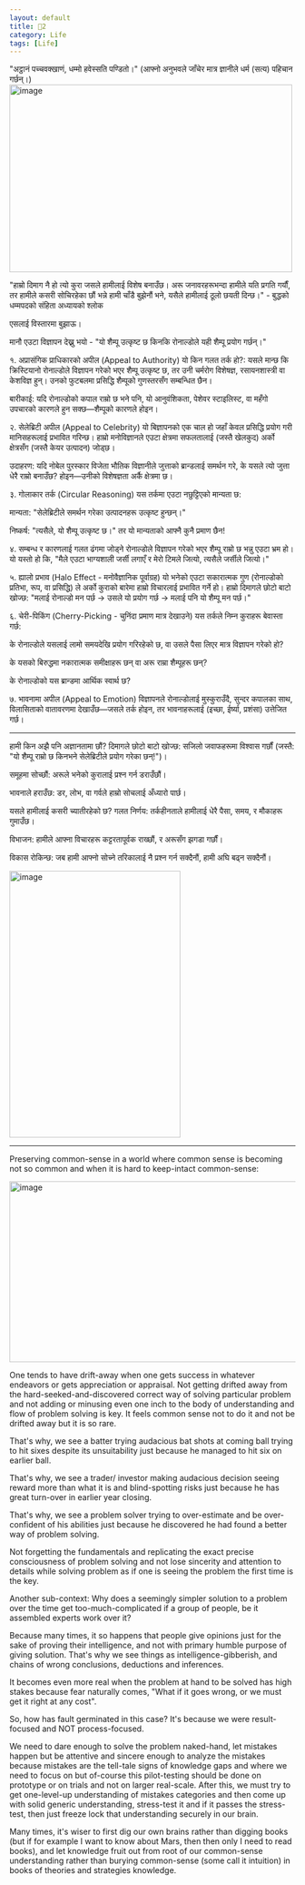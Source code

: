 ```yaml
---
layout: default
title: 🎯2
category: Life
tags: [Life]
---
```


"अट्ठानं पच्चवक्खाणं, धम्मो हवेस्सति पण्डितो।"
(आफ्नो अनुभवले जाँचेर मात्र ज्ञानीले धर्म (सत्य) पहिचान गर्छन्।)
<img width="498" height="330" alt="image" src="https://github.com/user-attachments/assets/f9c1dd5b-10c8-40f1-afdd-aaaa6574d331" />

"हाम्रो दिमाग नै हो त्यो कुरा जसले हामीलाई विशेष बनाउँछ। अरू जनावरहरूभन्दा हामीले यति प्रगति गर्यौं, तर हामीले कसरी सोचिरहेका छौं भन्ने हामी चाँडै बुझेनौं भने, यसैले हामीलाई ठूलो छयती दिन्छ।" - 
बुद्धको धम्मपदको संहिता अध्यायको श्लोक

एसलाई विस्तारमा बुझाऊ।

मानौ एउटा विज्ञापन देख्नु भयो - "यो शैम्पू उत्कृष्ट छ किनकि रोनाल्डोले यही शैम्पू प्रयोग गर्छन्।"

१. अप्रासंगिक प्राधिकारको अपील (Appeal to Authority)
यो किन गलत तर्क हो?: यसले मान्छ कि क्रिस्टियानो रोनाल्डोले विज्ञापन गरेको भएर शैम्पू उत्कृष्ट छ, तर उनी चर्मरोग विशेषज्ञ, रसायनशास्त्री वा केशविज्ञ हुन्। उनको फुटबलमा प्रसिद्धि शैम्पूको गुणस्तरसँग सम्बन्धित छैन।

बारीकाई: यदि रोनाल्डोको कपाल राम्रो छ भने पनि, यो आनुवंशिकता, पेशेवर स्टाइलिस्ट, वा महँगो उपचारको कारणले हुन सक्छ—शैम्पूको कारणले होइन।

२. सेलेब्रिटी अपील (Appeal to Celebrity)
यो बिज्ञापनको एक चाल हो जहाँ केवल प्रसिद्धि प्रयोग गरी मानिसहरूलाई प्रभावित गरिन्छ। हाम्रो मनोविज्ञानले एउटा क्षेत्रमा सफलतालाई (जस्तै खेलकुद) अर्को क्षेत्रसँग (जस्तै केयर उत्पादन) जोड्छ।

उदाहरण: यदि नोबेल पुरस्कार विजेता भौतिक विज्ञानीले जुत्ताको ब्रान्डलाई समर्थन गरे, के यसले त्यो जुत्ता धेरै राम्रो बनाउँछ? होइन—उनीको विशेषज्ञता अर्कै क्षेत्रमा छ।

३. गोलाकार तर्क (Circular Reasoning)
यस तर्कमा एउटा नछुट्टिएको मान्यता छ:

मान्यता: "सेलेब्रिटीले समर्थन गरेका उत्पादनहरू उत्कृष्ट हुन्छन्।"

निष्कर्ष: "त्यसैले, यो शैम्पू उत्कृष्ट छ।"
तर यो मान्यताको आफ्नै कुनै प्रमाण छैन!

४. सम्बन्ध र कारणलाई गलत ढंगमा जोड्ने
रोनाल्डोले विज्ञापन गरेको भएर शैम्पू राम्रो छ भन्नु एउटा भ्रम हो। यो यस्तो हो कि, "मैले एउटा भाग्यशाली जर्सी लगाएँ र मेरो टिमले जित्यो, त्यसैले जर्सीले जित्यो।"

५. ह्यालो प्रभाव (Halo Effect - मनोवैज्ञानिक पूर्वाग्रह)
यो भनेको एउटा सकारात्मक गुण (रोनाल्डोको प्रतिभा, रूप, वा प्रसिद्धि) ले अर्को कुराको बारेमा हाम्रो विचारलाई प्रभावित गर्ने हो। हाम्रो दिमागले छोटो बाटो खोज्छ:
"मलाई रोनाल्डो मन पर्छ → उसले यो प्रयोग गर्छ → मलाई पनि यो शैम्पू मन पर्छ।"

६. चेरी-पिकिंग (Cherry-Picking - चुनिंदा प्रमाण मात्र देखाउने)
यस तर्कले निम्न कुराहरू बेवास्ता गर्छ:

के रोनाल्डोले यसलाई लामो समयदेखि प्रयोग गरिरहेको छ, वा उसले पैसा लिएर मात्र विज्ञापन गरेको हो?

के यसको बिरुद्धमा नकारात्मक समीक्षाहरू छन् वा अरू राम्रा शैम्पूहरू छन्?

के रोनाल्डोको यस ब्रान्डमा आर्थिक स्वार्थ छ?

७. भावनामा अपील (Appeal to Emotion)
विज्ञापनले रोनाल्डोलाई मुस्कुराउँदै, सुन्दर कपालका साथ, विलासिताको वातावरणमा देखाउँछ—जसले तर्क होइन, तर भावनाहरूलाई (इच्छा, ईर्ष्या, प्रशंसा) उत्तेजित गर्छ।

---
हामी किन अझै पनि अज्ञानतामा छौं?
दिमागले छोटो बाटो खोज्छ: सजिलो जवाफहरूमा विश्वास गर्छौं (जस्तै: "यो शैम्पू राम्रो छ किनभने सेलेब्रिटीले प्रयोग गरेका छन्!")।

समूहमा सोच्छौं: अरूले भनेको कुरालाई प्रश्न गर्न डराउँछौं।

भावनाले हराउँछ: डर, लोभ, वा गर्वले हाम्रो सोचलाई अँध्यारो पार्छ।

यसले हामीलाई कसरी च्यातीरहेको छ?
गलत निर्णय: तर्कहीनताले हामीलाई धेरै पैसा, समय, र मौकाहरू गुमाउँछ।

विभाजन: हामीले आफ्ना विचारहरू कट्टरतापूर्वक राख्छौं, र अरूसँग झगडा गर्छौं।

विकास रोकिन्छ: जब हामी आफ्नो सोच्ने तरिकालाई नै प्रश्न गर्न सक्दैनौं, हामी अघि बढ्न सक्दैनौं।

<img width="301" height="469" alt="image" src="https://github.com/user-attachments/assets/277f6ff7-b990-474b-848c-38b84e8b188b" />

---
Preserving common-sense in a world where common sense is becoming not so common and when it is hard to keep-intact common-sense:

<img width="581" height="318" alt="image" src="https://github.com/user-attachments/assets/a924abf2-af7e-403d-91d0-e11fa2d12f23" />

One tends to have drift-away when one gets success in whatever endeavors or gets appreciation or appraisal. Not getting drifted away from the hard-seeked-and-discovered correct way of solving particular problem and not adding or minusing even one inch to the body of understanding and flow of problem solving is key.
It feels common sense not to do it and not be drifted away but it is so rare.

That's why, we see a batter trying audacious bat shots at coming ball trying to hit sixes despite its unsuitability just because he managed to hit six on earlier ball.

That's why, we see a trader/ investor making audacious decision seeing reward more than what it is and blind-spotting risks just because he has great turn-over in earlier year closing.

That's why, we see a problem solver trying to over-estimate and be over-confident of his abilities just because he discovered he had found a better way of problem solving.

Not forgetting the fundamentals and replicating the exact precise consciousness of problem solving and not lose sincerity and attention to details while solving problem as if one is seeing the problem the first time is the key.

Another sub-context:
Why does a seemingly simpler solution to a problem over the time get too-much-complicated if a group of people, be it assembled experts work over it?

Because many times, it so happens that people give opinions just for the sake of proving their intelligence, and not with primary humble purpose of giving solution. That's why we see things as intelligence-gibberish, and chains of wrong conclusions, deductions and inferences.

It becomes even more real when the problem at hand to be solved has high stakes because fear naturally comes, "What if it goes wrong, or we must get it right at any cost".

So, how has fault germinated in this case? It's because we were result-focused and NOT process-focused.

We need to dare enough to solve the problem naked-hand, let mistakes happen but be attentive and sincere enough to analyze the mistakes because mistakes are the tell-tale signs of knowledge gaps and where we need to focus on but of-course this pilot-testing should be done on prototype or on trials and not on larger real-scale. After this, we must try to get one-level-up understanding of mistakes categories and then come up with solid generic understanding, stress-test it and if it passes the stress-test, then just freeze lock that understanding securely in our brain.

Many times, it's wiser to first dig our own brains rather than digging books (but if for example I want to know about Mars, then then only I need to read books), and let knowledge fruit out from root of our common-sense understanding rather than burying common-sense (some call it intuition) in books of theories and strategies knowledge.
